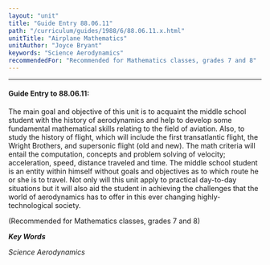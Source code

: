 ```yaml
---
layout: "unit"
title: "Guide Entry 88.06.11"
path: "/curriculum/guides/1988/6/88.06.11.x.html"
unitTitle: "Airplane Mathematics"
unitAuthor: "Joyce Bryant"
keywords: "Science Aerodynamics"
recommendedFor: "Recommended for Mathematics classes, grades 7 and 8"
---
```

<body>
<hr/>
<h4>
Guide Entry to 88.06.11:
</h4>
The main goal and objective of this unit is to acquaint the middle school student with the history of aerodynamics and help to develop some fundamental mathematical skills relating to the field of aviation. Also, to study the history of flight, which will include the first transatlantic flight, the Wright Brothers, and supersonic flight (old and new). The math criteria will entail the computation, concepts and problem solving of velocity; acceleration, speed, distance traveled and time. The middle school student is an entity within himself without goals and objectives as to which route he or she is to travel. Not only will this unit apply to practical day-to-day situations but it will also aid the student in achieving the challenges that the world of aerodynamics has to offer in this ever changing highly-technological society.
<p>
(Recommended for Mathematics classes, grades 7 and 8)
</p>
<p>
<b>
<i>
Key Words
</i>
</b>
<br/>
</p>
<p>
<i>
Science Aerodynamics
</i>
</p>
</body>